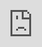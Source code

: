 public:: true
alias:: [[Newsletter #11：如何在 Logseq 中管理任务和项目]]
tags:: [[Logseq]] [[Logseq Newsletter]] [[Logseq Blog]] [[任务]] [[项目]]
title:: Logseq/Newsletter #11: How to Manage Tasks and Projects in Logseq/zh-cn

-
-
- # Newsletter \#11：如何在 Logseq 中管理任务和项目
	- ![Newsletter #11：如何在 Logseq 中管理任务和项目](https://blog.logseq.com/content/images/size/w960/2022/07/newsletter-11-project-management-featured.png)
	- 星期二快乐，Logseqers 同胞！
	- 本周的 Newsletter 都是关于使用 Logseq 进行任务和项目管理的。本周我们将与 Logseq 社区一头扎进 Logseq 查询，许多人的脑海中将浮现任务。毕竟，查询是将整个 Graph 中的任务拉入仪表板的完美工具。
	- 如果您从未使用过 Logseq 来跟踪任务或项目，那么您将在此 Newsletter 中找到所有入门信息。如果您尝试使用 Logseq 作为您的任务管理器，但它从未卡住，那么这些资源有望帮助您这次成功。
	- 让我们深入挖掘。
	- ## 学习 Sprint 亮点
		- 以下是社区成员在[Query Learning Sprint 论坛](https://discuss.logseq.com/c/learning-sprints/queries/20)上发布的宝贵资源的概述。[](https://discuss.logseq.com/c/learning-sprints/queries/20)
		- 📺[**讲座：了解 Logseq 的大纲逻辑并使用简单查询搜索您的 Graph **](https://lu.ma/lls1wed)
		- ​Bas [“技术工具”Grolleman](https://twitter.com/ToolsonTech)将于明天（7 月 20 日）与我一起讨论如何开始使用 Logseq 的简单查询语言。掌握了 Datalog 后，Bas 将向您展示，对于大多数用例，简单的查询就足够了。
		- 他的会议大纲如下：
			- 什么是查询语言？
			- 为什么你应该在 Logseq 中缩进和链接。
			- 布尔逻辑的基础。
			- ​查询过滤器。
			- ​组合查询过滤器。
			- 观众的提问。
		- [**单击此处提出您的问题并在我们上线时收到提醒。**](https://lu.ma/lls1wed)
		- 🔎**[日记配置中的自定义查询](https://wilde-at-heart.garden/pages/my-zettelkasten-workflow-from-start-to-finish/)**
		- [Jay Colbert](https://discuss.logseq.com/u/thatgothlibrarian)发布了[一篇关于他的 Zettelkasten 工作流程](https://wilde-at-heart.garden/pages/my-zettelkasten-workflow-from-start-to-finish/)的文章。如果您希望使用 Logseq 进行写作，这很好，它还包含一些您可以添加到`config.edn`文件中的有用查询（转到`...`> `Settings`> `Edit config.edn`）。这样，您可以将任何任务重新显示到您的日记页面。
		- 🏗[**在 Logseq 中结构化数据的不同方法**](https://discuss.logseq.com/t/different-ways-to-structure-data/8819)
		- 要对查询做任何有用的事情，首先需要了解 Logseq 的数据结构。[在这篇文章](https://discuss.logseq.com/t/different-ways-to-structure-data/8819)中，Alex 解释了如何缩进和链接您的笔记，以便您可以使用查询找到它们。
		- 🧑‍🎓[**布尔逻辑 101**](https://discuss.logseq.com/t/boolean-logic-101/8812)
		- 要具体查询，您需要学习布尔逻辑。这听起来可能令人生畏，但整个系统仅依赖于三个简单的过滤器：AND、OR、NOT。[在这篇文章](https://discuss.logseq.com/t/boolean-logic-101/8812)中，Jay 解释了您开始需要知道的一切。
		- ✍️ **[Ramses 的查询学习日志](https://discuss.logseq.com/t/learn-log-ramses-quest-to-grokking-logseqs-data-structure/8751)**
		- 如果您想了解如何使用 Logseq 进行学习，请务必[查看我的学习日志](https://discuss.logseq.com/t/learn-log-ramses-quest-to-grokking-logseqs-data-structure/8751)。我已经上传了几个视频，在那里我浏览了学习材料并将它们变成了我自己的。本周晚些时候，我将上传一些练习视频，在这些视频中我从头开始构建任务仪表板。
	- ## 任务管理插件
		- 有几个插件可以让 Logseq 中的任务管理变得更加容易。这些插件中的前两个本周登陆了市场。在Logseq中的`...`> `Plugins` > `Marketplace` 中搜索它们。
		- 🗓**[块日历](https://github.com/vipzhicheng/logseq-plugin-block-calendar)**
		- 这个插件可以让你添加一个（可定制的）日历到任何块。当您想要在侧边栏中打开日历视图或添加到您的月度计划/审查页面时非常方便。[有关演示，请参阅插件页面。](https://github.com/vipzhicheng/logseq-plugin-block-calendar)
		- 📥[**快速捕获**](https://github.com/tankcool/logseq-quick-capture)
		- Logseq不乏快速捕获工具和插件。这个最新的插件在按下时会弹出一个快速捕获框`q c`，并将文本作为新块添加到今天的期刊页面的末尾。
		- ![](https://blog.logseq.com/content/images/2022/07/quick-capture-plugin-demo.gif)
		- ⌨️**[任务管理快捷方式](https://github.com/vipzhicheng/logseq-plugin-task-management-shortcuts)**
		- 此插件可让您快速更改任务的状态，直接访问任何可用的任务（`TODO`、`DOING`、`DONE`、`LATER`、`NOW`和`WAITING`）。
		- ![](https://blog.logseq.com/content/images/2022/07/task-management-shortcuts-plugin-demo.gif)
		- ✅ **[TODO 列表](https://github.com/ahonn/logseq-plugin-todo)**
		- 使用这个漂亮的 TODO 列表插件从任何地方向您的日记页面添加任务。[有关演示，请参阅插件页面。](https://github.com/ahonn/logseq-plugin-todo)
		- ![](https://blog.logseq.com/content/images/2022/07/todo-list-plugin-demo.jpg)
		- 🪫 [**TODO Master**](https://github.com/pengx17/logseq-plugin-todo-master)
		- 通过向任何一组任务添加进度条来美化您的任务列表。方便查看您何时将在项目中达到里程碑。
		- ![](https://blog.logseq.com/content/images/2022/07/legend.png)
	- ## 向社区学习
		- 🏷[**标记任务管理、间隔重复和重新展示信息**](https://www.youtube.com/watch?v=zyFcvET62PY)
		- 如果您从未在 Logseq 中处理过任务，[Dario da Silva](https://twitter.com/OneStuttering)的这个简短视频是一个好的开始。它向您展示了如何通过链接的参考和闪卡为任务添加不同的优先级、安排任务和重新显示块。
		- 🏗**[如何使用任务和命名空间管理项目](https://www.youtube.com/watch?v=rfXADlTgYNg)**
		- 一旦掌握了 Logseq 任务的基础知识，下一步合乎逻辑的步骤就是对每个项目的任务进行分组。在此视频中，Ed Nico 展示了如何使用命名空间、缩进和链接通过链接参考部分快速查找相关注释。如果您像 Ed 展示的那样构建您的笔记，您也可以使用查询轻松地重新呈现它们。
		- ✅[**在 Logseq 中使用 GTD**](https://www.youtube.com/watch?v=nieOiG8LGa0)
		- 中完成任务 想要使用 GTD 框架构建您的任务和项目管理？Dario 将帮助您开始了解如何使用元数据和 Logseq 功能。
		- 🔁**[任务管理、时间限制和生产习惯](https://www.youtube.com/watch?v=GNfIJhuLeZs)**
		- 这是 Dario da Silva 的另一个视频，这次由[Josh Duffney](https://twitter.com/joshduffney)加入。他们谈论了他们如何使用 Logseq 来安排他们的日子，并深入探讨了如何使用 Logseq 的查询系统重新展示任务和其他笔记。对话的特定于 Logseq 的部分从[22:02开始](https://www.youtube.com/watch?v=GNfIJhuLeZs&t=1322s)
		- 📕 **[Sawhney 在 Logseq 中的任务管理指南](https://www.youtube.com/watch?v=4WnZ293Ff4I)**
		- 在此视频中，[Aryan Sawhney](https://twitter.com/aryansawhney17)将带您从在日记页面上输入简单任务到使用高级查询重新显示它们——以及介于两者之间的所有内容。如果您想在您的日记页面上显示一组重复查询，请查看此视频的后半部分。
		- <iframe width="200" height="113" src="https://www.youtube.com/embed/4WnZ293Ff4I?feature=oembed" frameborder="0" allow="accelerometer; autoplay; clipboard-write; encrypted-media; gyroscope; picture-in-picture" allowfullscreen="" title="The ULTIMATE Guide to Task Management in Logseq" style="position: absolute; width: 100%; height: 100%; left: 0px; top: 0px;" enablejsapi="true" id="widget10"></iframe>